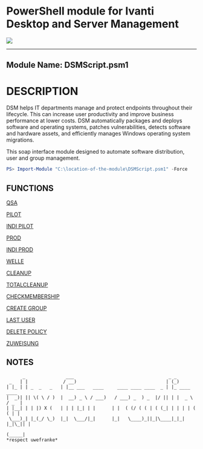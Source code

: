 # PowerShell module for Ivanti Desktop and Server Management
![](https://github.com/laron021/SWD/blob/main/ivanti_dsm_script.png)

---
Module Name: DSMScript.psm1 
---

# DESCRIPTION
DSM helps IT departments manage and protect
endpoints throughout their lifecycle. This can increase
user productivity and improve business performance
at lower costs. DSM automatically packages and
deploys software and operating systems, patches
vulnerabilities, detects software and hardware assets,
and efficiently manages Windows operating system
migrations.


This soap interface module designed to automate software distribution, user and group management.

```powershell
PS> Import-Module "C:\location-of-the-module\DSMScript.psm1" -Force
```



## FUNCTIONS 
[QSA](QSA.md)

[PILOT](PILOT.md)

[INDI PILOT](INDIPILOT.md)

[PROD](PROD.md)

[INDI PROD](INDI%20PROD.md)

[WELLE](WELLE.md)

[CLEANUP](CLEANUP.md)

[TOTALCLEANUP](TOTALCLEANUP.md)

[CHECKMEMBERSHIP](CHECKMEMBERSHIP.md)

[CREATE GROUP](CREATEGROUP.md)

[LAST USER](LASTUSER.md)

[DELETE POLICY](DELETEPOLICY.md)

[ZUWEISUNG](ZUWEISUNG.md)


## NOTES
```
      _               ___                                   _ _             
 _   | |             / __)                                 | (_)            
| |_ | | _  _   _   | |__ ___   ____     ____ ____ ____  _ | |_ ____   ____ 
|  _)| || \( \ / )  |  __) _ \ / ___)   / ___) _  ) _  |/ || | |  _ \ / _  |
| |__| | | |) X (   | | | |_| | |      | |  ( (/ ( ( | ( (_| | | | | ( ( | |
 \___)_| |_(_/ \_)  |_|  \___/|_|      |_|   \____)_||_|\____|_|_| |_|\_|| |
                                                                     (_____| 
*respect uwefranke*
```



